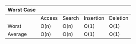 | Worst Case |          |          |            |          |
| --------   | -------- | -------- | ---------- | -------- |
|            | Access   | Search   | Insertion  | Deletion |
| Worst      | O(n)     | O(n)     | O(1)       | O(1)     |
| Average    | O(n)     | O(n)     | O(1)       | O(1)     |
